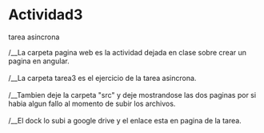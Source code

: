 # Actividad3
tarea asincrona

/__La carpeta pagina web es la actividad dejada en clase sobre crear un pagina en angular.
<br><br>
/__La carpeta tarea3 es el ejercicio de la tarea asincrona.<br><br>
/__Tambien deje la carpeta "src" y deje mostrandose las dos paginas por si habia algun fallo al momento de subir los archivos.<br><br>
/__El dock lo subi a google drive y el enlace esta en pagina de la tarea.
